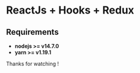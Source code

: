 # ReactJs + Hooks + Redux

## Requirements

* **nodejs >= v14.7.0**
* **yarn >= v1.19.1**

Thanks for watching !